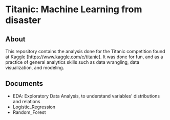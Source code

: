 # Titanic: Machine Learning from disaster

## About

This repository contains the analysis done for the Titanic competition found at Kaggle [https://www.kaggle.com/c/titanic]. 
It was done for fun, and as a practice of general analytics skills such as data wrangling, data visualization, and modeling.

## Documents

- EDA: Exploratory Data Analysis, to understand variables' distributions and relations
- Logistic_Regression
- Random_Forest
